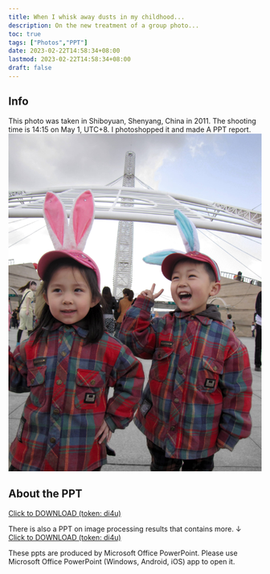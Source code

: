 ```yaml
---
title: When I whisk away dusts in my childhood...
description: On the new treatment of a group photo...
toc: true
tags: ["Photos","PPT"]
date: 2023-02-22T14:58:34+08:00
lastmod: 2023-02-22T14:58:34+08:00
draft: false
---
```


## Info
This photo was taken in Shiboyuan, Shenyang, China in 2011. The shooting time is 14:15 on May 1, UTC+8. I photoshopped it and made A PPT report.
![](childhood_ph.jpg)

## About the PPT


<a href="https://www.123pan.com/s/eNTzVv-lohg3.html">Click to DOWNLOAD (token: di4u)</a>

There is also a PPT on image processing results that contains more. ↓   
<a href="https://www.123pan.com/s/eNTzVv-Tmhg3.html">Click to DOWNLOAD (token: di4u)</a>


These ppts are produced by Microsoft Office PowerPoint. Please use Microsoft Office PowerPoint (Windows, Android, iOS) app to open it. 